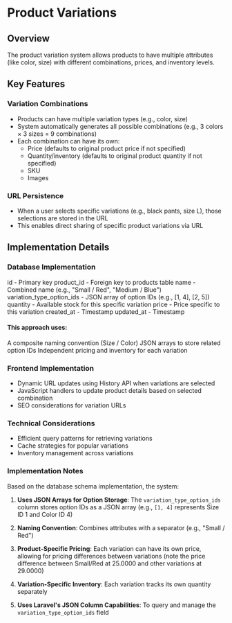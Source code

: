 # Product Variations

## Overview
The product variation system allows products to have multiple attributes (like color, size) with different combinations, prices, and inventory levels.

## Key Features

### Variation Combinations
- Products can have multiple variation types (e.g., color, size)
- System automatically generates all possible combinations (e.g., 3 colors × 3 sizes = 9 combinations)
- Each combination can have its own:
  - Price (defaults to original product price if not specified)
  - Quantity/inventory (defaults to original product quantity if not specified)
  - SKU
  - Images

### URL Persistence
- When a user selects specific variations (e.g., black pants, size L), those selections are stored in the URL
- This enables direct sharing of specific product variations via URL

## Implementation Details

### Database Implementation
  id - Primary key
  product_id - Foreign key to products table
  name - Combined name (e.g., "Small / Red", "Medium / Blue")
  variation_type_option_ids - JSON array of option IDs (e.g., [1, 4], [2, 5])
  quantity - Available stock for this specific variation
  price - Price specific to this variation
  created_at - Timestamp
  updated_at - Timestamp

  #### This approach uses:
   A composite naming convention (Size / Color)
   JSON arrays to store related option IDs
   Independent pricing and inventory for each variation

### Frontend Implementation
- Dynamic URL updates using History API when variations are selected
- JavaScript handlers to update product details based on selected combination
- SEO considerations for variation URLs

### Technical Considerations
- Efficient query patterns for retrieving variations
- Cache strategies for popular variations
- Inventory management across variations

### Implementation Notes

Based on the database schema implementation, the system:

1. **Uses JSON Arrays for Option Storage**: The `variation_type_option_ids` column stores option IDs as a JSON array (e.g., `[1, 4]` represents Size ID 1 and Color ID 4)

2. **Naming Convention**: Combines attributes with a separator (e.g., "Small / Red")

3. **Product-Specific Pricing**: Each variation can have its own price, allowing for pricing differences between variations (note the price difference between Small/Red at 25.0000 and other variations at 29.0000)

4. **Variation-Specific Inventory**: Each variation tracks its own quantity separately

5. **Uses Laravel's JSON Column Capabilities**: To query and manage the `variation_type_option_ids` field 
